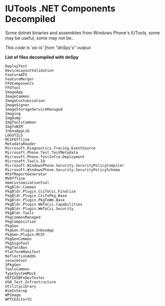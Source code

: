 # IUTools .NET Components Decompiled
 Some dotnet binaries and assemblies from Windows Phone's IUTools, some may be useful, some may not be..

*This code is 'as-is' from "dnSpy's" output.*

**List of files decompiled with dnSpy**



```
DeployTest
DeviceLayoutValidation
FeatureAPI
FeatureMerger
FFUComponents
FFUTool
ImageApp
ImageCommon
ImageCustomization
ImageSigner
ImageStorageServiceManaged
Imaging
ImgDump
ImgToolsCommon
ImgToWIM
InboxAppLib
LOGUTILS
MCSFOffline
MetadataReader
Microsoft.Diagnostics.Tracing.EventSource
Microsoft.Phone.Test.TestMetadata
Microsoft.Phone.TestInfra.Deployment
Microsoft.Tools.IO
Microsoft.WindowsPhone.Security.SecurityPolicyCompiler
Microsoft.WindowsPhone.Security.SecurityPolicySchema
MtbfReportGenerator
MVOffline
OemCustomizationTool
PkgBldr.Common
PkgBldr.Plugin.CsiToCsi.Finalize
PkgBldr.Plugin.CsiToPkg.Base
PkgBldr.Plugin.PkgToWm.Base
PkgBldr.Plugin.WmToCsi.Capabilities
PkgBldr.Plugin.WmToCsi.Security
PkgBldr.Tools
PkgCommonManaged
PkgComposition
PkgGen
PkgGen.Plugin.InboxApp
PkgGen.Plugin.MCSF
PkgGenCommon
PkgSignTool
PkgToolBox
PlatformManifest
ReflectionAdds
secwimtool
SPkgGen
ToolsCommon
TypeSystemMock
UEFIUSBFnDevTester
USB_Test_Infrastructure
UtilityLibrary
WimInterop
WPImage
WPTCEditorV2
```



